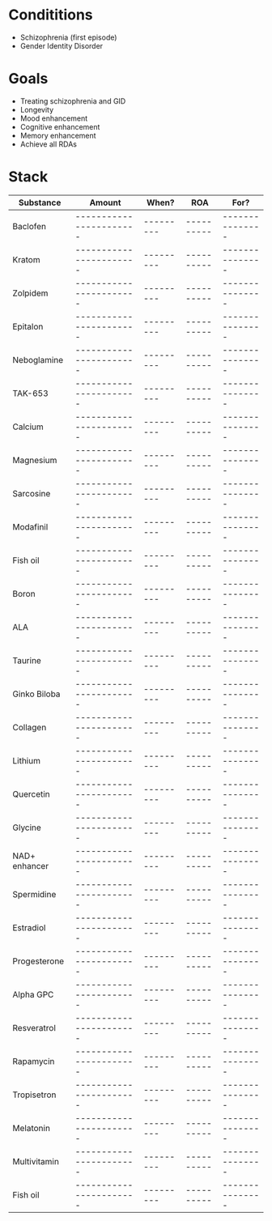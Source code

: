 # Condititions
- Schizophrenia (first episode)
- Gender Identity Disorder

# Goals
- Treating schizophrenia and GID
- Longevity
- Mood enhancement
- Cognitive enhancement
- Memory enhancement
- Achieve all RDAs

# Stack
| Substance     | Amount                  | When?     | ROA        | For?            |
| ------------- | ----------------------- | --------- | ---------- | --------------- |
| Baclofen      | ----------------------- | --------- | ---------- | --------------- |
| Kratom        | ----------------------- | --------- | ---------- | --------------- |
| Zolpidem      | ----------------------- | --------- | ---------- | --------------- |
| Epitalon      | ----------------------- | --------- | ---------- | --------------- |
| Neboglamine   | ----------------------- | --------- | ---------- | --------------- |
| TAK-653       | ----------------------- | --------- | ---------- | --------------- |
| Calcium       | ----------------------- | --------- | ---------- | --------------- |
| Magnesium     | ----------------------- | --------- | ---------- | --------------- |
| Sarcosine     | ----------------------- | --------- | ---------- | --------------- |
| Modafinil     | ----------------------- | --------- | ---------- | --------------- |
| Fish oil      | ----------------------- | --------- | ---------- | --------------- |
| Boron         | ----------------------- | --------- | ---------- | --------------- |
| ALA           | ----------------------- | --------- | ---------- | --------------- |
| Taurine       | ----------------------- | --------- | ---------- | --------------- |
| Ginko Biloba  | ----------------------- | --------- | ---------- | --------------- |
| Collagen      | ----------------------- | --------- | ---------- | --------------- |
| Lithium       | ----------------------- | --------- | ---------- | --------------- |
| Quercetin     | ----------------------- | --------- | ---------- | --------------- |
| Glycine       | ----------------------- | --------- | ---------- | --------------- |
| NAD+ enhancer | ----------------------- | --------- | ---------- | --------------- |
| Spermidine    | ----------------------- | --------- | ---------- | --------------- |
| Estradiol     | ----------------------- | --------- | ---------- | --------------- |
| Progesterone  | ----------------------- | --------- | ---------- | --------------- |
| Alpha GPC     | ----------------------- | --------- | ---------- | --------------- |
| Resveratrol   | ----------------------- | --------- | ---------- | --------------- |
| Rapamycin     | ----------------------- | --------- | ---------- | --------------- |
| Tropisetron   | ----------------------- | --------- | ---------- | --------------- |
| Melatonin     | ----------------------- | --------- | ---------- | --------------- |
| Multivitamin  | ----------------------- | --------- | ---------- | --------------- |
| Fish oil      | ----------------------- | --------- | ---------- | --------------- |
